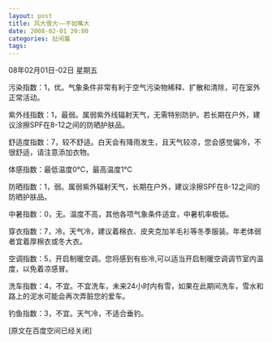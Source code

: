 ```yaml
---
layout: post
title: 风大雪大——不如嘴大
date: 2008-02-01 20:00
categories: 扯闲篇
tags: 
---
```


08年02月01日-02日 星期五

污染指数：1，优。气象条件非常有利于空气污染物稀释、扩散和清除，可在室外正常活动。

<!-- more -->



紫外线指数：1，最弱。属弱紫外线辐射天气，无需特别防护。若长期在户外，建议涂擦SPF在8-12之间的防晒护肤品。

舒适度指数：7，较不舒适。白天会有降雨发生，且天气较凉，您会感觉偏冷，不很舒适，请注意添加衣物。

体感指数：最低温度0°C，最高温度1°C

防晒指数：1，弱。属弱紫外辐射天气，长期在户外，建议涂擦SPF在8-12之间的防晒护肤品。

中暑指数：0，无。温度不高，其他各项气象条件适宜，中暑机率极低。

穿衣指数：7，冷。天气冷，建议着棉衣、皮夹克加羊毛衫等冬季服装。年老体弱者宜着厚棉衣或冬大衣。

空调指数：5，开启制暖空调。您将感到有些冷,可以适当开启制暖空调调节室内温度，以免着凉感冒。

洗车指数：4，不宜。不宜洗车，未来24小时内有雪，如果在此期间洗车，雪水和路上的泥水可能会再次弄脏您的爱车。

钓鱼指数：3，不宜。天气冷，不适合垂钓。

[原文在百度空间已经关闭]

